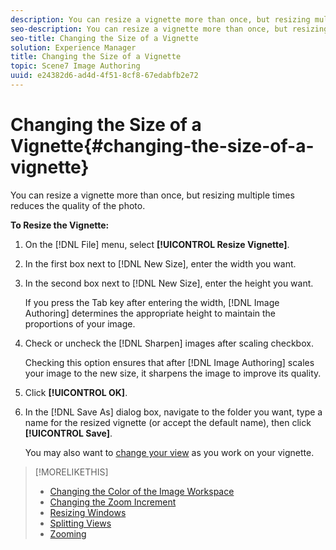 ```yaml
---
description: You can resize a vignette more than once, but resizing multiple times reduces the quality of the photo.
seo-description: You can resize a vignette more than once, but resizing multiple times reduces the quality of the photo.
seo-title: Changing the Size of a Vignette
solution: Experience Manager
title: Changing the Size of a Vignette
topic: Scene7 Image Authoring
uuid: e24382d6-ad4d-4f51-8cf8-67edabfb2e72
---
```


# Changing the Size of a Vignette{#changing-the-size-of-a-vignette}

You can resize a vignette more than once, but resizing multiple times reduces the quality of the photo.

 **To Resize the Vignette:** 

1. On the [!DNL File] menu, select **[!UICONTROL Resize Vignette]**.
1. In the first box next to [!DNL New Size], enter the width you want.
1. In the second box next to [!DNL New Size], enter the height you want.

   If you press the Tab key after entering the width, [!DNL Image Authoring] determines the appropriate height to maintain the proportions of your image. 

1. Check or uncheck the [!DNL Sharpen] images after scaling checkbox.

   Checking this option ensures that after [!DNL Image Authoring] scales your image to the new size, it sharpens the image to improve its quality. 

1. Click **[!UICONTROL OK]**.
1. In the [!DNL Save As] dialog box, navigate to the folder you want, type a name for the resized vignette (or accept the default name), then click **[!UICONTROL Save]**.

   You may also want to [change your view](../c-vat-img-auth-opt/r-vat-adj-view.md#reference-f6eb81272bdc4a78b414004acc293a2f) as you work on your vignette.

>[!MORELIKETHIS]
>
>* [Changing the Color of the Image Workspace](../c-vat-img-auth-opt/t-vat-chg-color-img-worksp.md#task-41ef4be3658349028871075e77b22457)
>* [Changing the Zoom Increment](../c-vat-img-auth-opt/t-vat-zoom-increm.md#task-6f84cdfe4629446596ce54d4c6f8f3ef)
>* [Resizing Windows](../c-vat-img-auth-opt/c-vat-resize-window.md#concept-963d33b9e0c845eab6b823f1abfeb95e)
>* [Splitting Views](../c-vat-img-auth-opt/c-vat-split-views.md#concept-c1dc8828c53645a885836550cefafbb6)
>* [Zooming](../c-vat-img-auth-opt/c-vat-zoom.md#concept-026c3692c4dd44859aaf9e805614d6ad)
